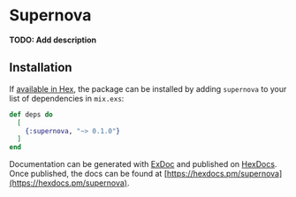 # Supernova

**TODO: Add description**

## Installation

If [available in Hex](https://hex.pm/docs/publish), the package can be installed
by adding `supernova` to your list of dependencies in `mix.exs`:

```elixir
def deps do
  [
    {:supernova, "~> 0.1.0"}
  ]
end
```

Documentation can be generated with [ExDoc](https://github.com/elixir-lang/ex_doc)
and published on [HexDocs](https://hexdocs.pm). Once published, the docs can
be found at [https://hexdocs.pm/supernova](https://hexdocs.pm/supernova).

